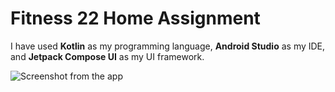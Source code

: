 # Fitness 22 Home Assignment

I have used **Kotlin** as my programming language, **Android Studio** as my IDE, and **Jetpack Compose UI** as my UI framework.

![Screenshot from the app](https://github.com/user-attachments/assets/1ebb7812-7ab5-4b6f-8ab9-8e4fda8d6df0)
